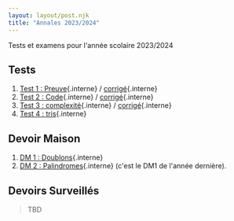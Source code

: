 ```yaml
---
layout: layout/post.njk
title: "Annales 2023/2024"
---
```


<!-- début résumé -->

Tests et examens pour l'année scolaire 2023/2024

<!-- end résumé -->

## Tests

1. [Test 1 : Preuve](./1_test){.interne} / [corrigé](./1_test_corrigé){.interne}
2. [Test 2 : Code](./2_test){.interne} / [corrigé](./2_test_corrigé){.interne}
3. [Test 3 : complexité](./3_test){.interne} / [corrigé](./3_test_corrigé){.interne}
4. [Test 4 : tris](./3_test){.interne}

## Devoir Maison

1. [DM 1 : Doublons](./dm-doublons){.interne}
2. [DM 2 : Palindromes](../2023-2024/palindromes/){.interne} (c'est le DM1 de l'année dernière).

## Devoirs Surveillés

> TBD
